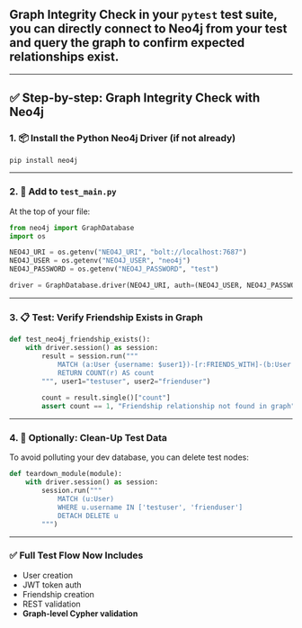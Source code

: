 ## **Graph Integrity Check** in your `pytest` test suite, you can **directly connect to Neo4j** from your test and query the graph to confirm expected relationships exist.

---

## ✅ Step-by-step: Graph Integrity Check with Neo4j

### 1. 📦 Install the Python Neo4j Driver (if not already)

```bash
pip install neo4j
```

---

### 2. 🧪 Add to `test_main.py`

At the top of your file:

```python
from neo4j import GraphDatabase
import os

NEO4J_URI = os.getenv("NEO4J_URI", "bolt://localhost:7687")
NEO4J_USER = os.getenv("NEO4J_USER", "neo4j")
NEO4J_PASSWORD = os.getenv("NEO4J_PASSWORD", "test")

driver = GraphDatabase.driver(NEO4J_URI, auth=(NEO4J_USER, NEO4J_PASSWORD))
```

---

### 3. 📋 Test: Verify Friendship Exists in Graph

```python
def test_neo4j_friendship_exists():
    with driver.session() as session:
        result = session.run("""
            MATCH (a:User {username: $user1})-[r:FRIENDS_WITH]-(b:User {username: $user2})
            RETURN COUNT(r) AS count
        """, user1="testuser", user2="frienduser")
        
        count = result.single()["count"]
        assert count == 1, "Friendship relationship not found in graph"
```

---

### 4. 🧹 Optionally: Clean-Up Test Data

To avoid polluting your dev database, you can delete test nodes:

```python
def teardown_module(module):
    with driver.session() as session:
        session.run("""
            MATCH (u:User)
            WHERE u.username IN ['testuser', 'frienduser']
            DETACH DELETE u
        """)
```

---

### ✅ Full Test Flow Now Includes

* User creation
* JWT token auth
* Friendship creation
* REST validation
* **Graph-level Cypher validation**
